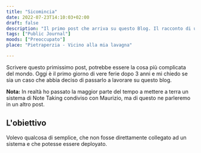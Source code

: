 ```yaml
---
title: "Sicomincia"
date: 2022-07-23T14:10:03+02:00
draft: false
description: "Il primo post che arriva su questo Blog. Il racconto di un nuovo inizio e altre cose interessanti"
tags: ["Public Journal"]
moods: ["Preoccupato"]
place: "Pietraperzia - Vicino alla mia lavagna"

---
```


Scrivere questo primissimo post, potrebbe essere la cosa più complicata del mondo. Oggi è il primo giorno di vere ferie dopo 3 anni e mi chiedo se sia un caso che abbia deciso di passarlo a lavorare su questo blog. 

**Nota:** In realtà ho passato la maggior parte del tempo a mettere a terra un sistema di Note Taking condiviso con Maurizio, ma di questo ne parleremo in un altro post. 

## L'obiettivo
Volevo qualcosa di semplice, che non fosse direttamente collegato ad un sistema e che potesse essere deployato.



